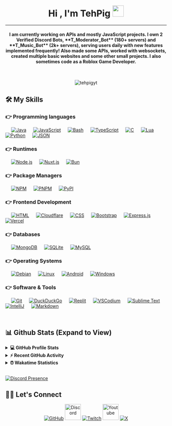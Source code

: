 <h1 align="center">Hi , I'm TehPig <img src="https://media.giphy.com/media/hvRJCLFzcasrR4ia7z/giphy.gif" width="35"></h1>
<hr/>
<h4 align="center">I am currently working on APIs and mostly JavaScript projects. I own 2 Verified Discord Bots, **T_Moderator_Bot** (180+ servers) and **T_Music_Bot** (2k+ servers), serving users daily with new features implemented frequently! Also made some APIs, worked with websockets, created multiple basic websites and some other small projects. I also sometimes code as a Roblox Game Developer.</h4>
<br>
<p align="center"> <img src="https://komarev.com/ghpvc/?username=tehpigyt&label=TehPig's%20Profile%20Views%20&color=dc143c&style=plastic" alt="tehpigyt" /> </p>


## 🛠️ My Skills

### 👉 Programming languages

<p align="left"> 
  &emsp;
    <a href="https://www.java.com" target="_blank"><img alt="Java" src="https://img.shields.io/badge/Java-%23ED8B00.svg?logo=openjdk&logoColor=white"></a>
  &emsp;
    <a href="https://developer.mozilla.org/en-US/docs/Web/JavaScript" target="_blank"><img alt="JavaScript" src="https://img.shields.io/badge/JavaScript%20-%23F7DF1E.svg?logo=javascript&logoColor=black"></a>
  &emsp;
   <a href="https://www.gnu.org/software/bash" target="_blank"><img alt="Bash" src="https://img.shields.io/badge/Bash-4EAA25?logo=gnubash&logoColor=fff"></a>
  &emsp;
   <a href="https://www.typescriptlang.org/" target="_blank"><img alt="TypeScript" src="https://img.shields.io/badge/TypeScript-3178C6?logo=typescript&logoColor=fff"></a>
  &emsp;
   <a href="https://devdocs.io/c/" target="_blank"><img alt="C" src="https://img.shields.io/badge/C-00599C?logo=c&logoColor=white"></a>
  &emsp;
   <a href="https://www.lua.org" target="_blank"><img alt="Lua" src="https://img.shields.io/badge/Lua-%232C2D72.svg?logo=lua&logoColor=white"></a>
  &emsp;
   <a href="https://www.python.org" target="_blank"><img alt="Python" src="https://img.shields.io/badge/Python%20-%2314354C.svg?logo=python&logoColor=white"></a>
  &emsp;
   <a href="https://www.json.org" target="_blank"><img alt="JSON" src="https://img.shields.io/badge/JSON-000?logo=json&logoColor=fff"></a>
</p>

### 👉 Runtimes

<p align="left">
  &emsp; 
    <a href="https://nodejs.org" target="_blank"><img alt="Node.js" src="https://img.shields.io/badge/Node.js-6DA55F?logo=node.js&logoColor=white"></a>
  &emsp;
    <a href="#"><img alt="Nuxt.js" src="https://img.shields.io/badge/Nuxt.js-002E3B?logo=nuxtdotjs&logoColor=#00DC82"></a>
  &emsp; 
    <a href="https://bun.com" target="_blank"><img alt="Bun" src="https://img.shields.io/badge/Bun-000?logo=bun&logoColor=fff"></a>
</p>

### 👉 Package Managers
<p align="left">
  &emsp;
    <a href="#"><img alt="NPM" src="https://img.shields.io/badge/npm-CB3837?logo=npm&logoColor=fff"></a>
  &emsp;
    <a href="#"><img alt="PNPM" src="https://img.shields.io/badge/pnpm-F69220?logo=pnpm&logoColor=fff"></a>
  &emsp;
    <a href="#"><img alt="PyPI" src="https://img.shields.io/badge/PyPI-3775A9?logo=pypi&logoColor=fff"></a>
</p>

### 👉 Frontend Development

<p align="left"> 
  &emsp; 
    <a href="https://www.w3.org/html/" target="_blank"><img alt="HTML" src="https://img.shields.io/badge/HTML5%20-%23E34F26.svg?logo=html5&logoColor=white"></a>   
  &emsp; 
    <a href="https://cloudflare.com" target="_blank"><img alt="Cloudflare" src="https://img.shields.io/badge/Cloudflare-F38020?logo=Cloudflare&logoColor=white"/></a>
  &emsp;
    <a href="https://www.w3schools.com/css/" target="_blank"><img alt="CSS" src="https://img.shields.io/badge/CSS%20-%231572B6.svg?logo=css3&logoColor=white"></a>
  &emsp;
    <a href="https://getbootstrap.com" target="_blank"><img alt="Bootstrap" src="https://img.shields.io/badge/Bootstrap-%23563D7C.svg?style=flat&logo=bootstrap&logoColor=white"/></a>
  &emsp;
    <a href="https://expressjs.org" target="_blank"><img alt="Express.js" src="https://img.shields.io/badge/Express.js-%23404d59.svg?logo=express&logoColor=%2361DAFB"/></a>
  &emsp; 
    <a href="https://vercel.com" target="_blank"><img alt="Vercel" src="https://img.shields.io/badge/Vercel-%23000000.svg?logo=vercel&logoColor=white"/></a>
</p>

### 👉 Databases

<p align="left">
  &emsp;
    <a href="https://www.mongodb.com/"><img alt="MongoDB" src ="https://img.shields.io/badge/MongoDB-%234ea94b.svg?logo=mongodb&logoColor=white"/></a>
  &emsp;
    <a href="https://www.sqlite.org/"><img alt="SQLite" src ="https://img.shields.io/badge/SQLite-07405E?style=flat&logo=sqlite&logoColor=white"/></a>
  &emsp;
    <a href="https://www.mysql.com/"><img alt="MySQL" src="https://img.shields.io/badge/MySQL-00000F?style=flat&logo=mysql&logoColor=white"></a>
</p>

### 👉 Operating Systems

<p>
  &emsp;
    <a href="#"><img alt="Debian" src="https://img.shields.io/badge/Debian-A81D33?logo=debian&logoColor=fff"></a>
  &emsp;
    <a href="#"><img alt="Linux" src="https://img.shields.io/badge/Linux-FCC624?style=flat&logo=linux&logoColor=black"></a>
  &emsp;
    <a href="#"><img alt="Android" src="https://img.shields.io/badge/Android-3DDC84?logo=android&logoColor=white"></a>
  &emsp;
    <a href="#"><img alt="Windows" src="https://img.shields.io/badge/Windows-0078D6?logo=windows&logoColor=white"></a>
</p>

### 👉 Software & Tools

<p>
  &emsp;
    <a href="#"><img alt="Git" src="https://img.shields.io/badge/Git%20-%23F05033.svg?logo=git&logoColor=white"></a>
  &emsp;
    <a href="#"><img alt="DuckDuckGo" src="https://img.shields.io/badge/DuckDuckGo-FF5722?logo=duckduckgo&logoColor=white"></a>
  &emsp;
    <a href="#"><img alt="Replit" src="https://img.shields.io/badge/Replit-F26207?logo=replit&logoColor=fff"></a>
  &emsp;
    <a href="#"><img alt="VSCodium" src="https://img.shields.io/badge/VSCodium-2F80ED?logo=vscodium&logoColor=fff"></a>
  &emsp;
    <a href="#"><img alt="Sublime Text" src="https://img.shields.io/badge/Sublime%20Text-%23575757.svg?logo=sublime-text&logoColor=important"></a>
  &emsp;
    <a href="#"><img alt="IntelliJ" src="https://img.shields.io/badge/IntelliJIDEA-000000.svg?logo=intellij-idea&logoColor=white"></a>
  &emsp;
    <a href="#"><img alt="Markdown" src="https://img.shields.io/badge/Markdown-000000?style=flate&logo=markdown&logoColor=white"></a>
</p>

<br/>

## 📊 Github Stats (Expand to View)

<details> 
  <summary><b>💻 GitHub Profile Stats</b></summary>
  <br/>
  <p align="center">
    <a href="https://github.com/TehPigYT"><img align="center" src="https://info-ten-sigma.vercel.app/api?username=tehpigyt&show_icons=true&locale=en&theme=algolia" alt="tehpigyt" height="192px"/></a>
	</p>
	<p  align="center">
	  <img src="https://info-ten-sigma.vercel.app/api/top-langs?username=tehpigyt&show_icons=true&locale=en&layout=compact&theme=algolia" alt="tehpigyt" height="192px"/>
	</p>
  <br/>
  <b>Note:</b> Top languages is only a metric of the languages my public code consists of and doesn't reflect experience or skill level.
  </p>
</details>

<details>
  <summary><b>⚡ Recent GitHub Activity</b></summary>
  <br/>
   <a href="https://github.com/TehPigYT"><img alt="TehPig's Activity Graph" src="https://github-readme-activity-graph.vercel.app/graph?username=tehpigyt&custom_title=TehPig's%20Contribution%20Graph&theme=react-dark" /></a>
  <br/>

</details>

<details>
  <summary><b>⏰ Wakatime Statistics</b></summary>
  <br/>
   <a href="https://github.com/TehPigYT"><img alt="TehPig's Wakatime Stats" src="https://info-ten-sigma.vercel.app/api/wakatime?username=TehPig" /></a>
  <br/>

</details>

<br/>

[![Discord Presence](https://lanyard.cnrad.dev/api/298432708269441034)](https://discord.com/users/298432708269441034)

## 🙋‍♀️ Let's Connect

<p align="center">
	<a href="https://github.com/TehPigYT"><img src="https://img.icons8.com/bubbles/50/github.png" alt="GitHub"/></a>
	<a href="https://discord.com/users/298432708269441034"><img height=50 width=50 src="https://img.icons8.com/clouds/100/discord.png" alt="Discord"/></a>
	<a href="https://twitch.tv/techpig_yt"><img src="https://img.icons8.com/bubbles/50/twitch.png" alt="Twitch"/></a>
	<a href="https://www.youtube.com/@TechPigYT"><img height=50 width=50 src="https://img.icons8.com/clouds/100/youtube-play.png" alt="Youtube"/></a>
	<a href="https://www.x.com/@TechPigYT"><img src="https://img.icons8.com/bubbles/50/x.png" alt="X"/></a>
</p>

<!--img align="right" alt="Coding" width="450" src="https://camo.githubusercontent.com/6607041227d81f650340ff070cc2843518acad359b57e5bb054a9fb7127aa041/68747470733a2f2f63646e2e6472696262626c652e636f6d2f75736572732f323634363432332f73637265656e73686f74732f353530373139362f636f6d70757465722e676966" data-canonical-src="https://cdn.dribbble.com/users/2646423/screenshots/5507196/computer.gif" style="max-width:100%;"/-->
